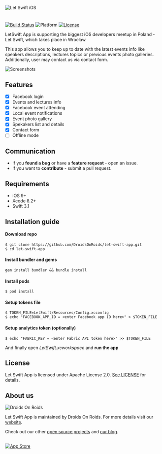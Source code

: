 ![Let Swift iOS](http://i.imgur.com/MVujfzZ.png)
#
[![Build Status](https://www.bitrise.io/app/7a26c93ad5a8995a.svg?token=UiTe2gkL-Nq1vXmW6Opxiw&branch=master)](https://www.bitrise.io/app/7a26c93ad5a8995a) ![Platform](https://camo.githubusercontent.com/783873a5a5968925c13e4b7748d284c56e3e676d/68747470733a2f2f636f636f61706f642d6261646765732e6865726f6b756170702e636f6d2f702f4e53537472696e674d61736b2f62616467652e737667) [![License](https://img.shields.io/badge/License-Apache%202.0-blue.svg)](https://github.com/DroidsOnRoids/let-swift-app/blob/master/LICENSE)

LetSwift App is supporting the biggest iOS developers meetup in Poland - Let Swift, which takes place in Wrocław.

This app allows you to keep up to date with the latest events info like speakers descriptions, lectures topics or previous events photo galleries. Additionally, user may contact us via contact form.

![Screenshots](http://i.imgur.com/IRCzYt9.jpg)

## Features
- [x] Facebook login
- [x] Events and lectures info
- [x] Facebook event attending
- [x] Local event notifications
- [x] Event photo gallery
- [x] Spekakers list and details
- [x] Contact form
- [ ] Offline mode

## Communication
* If you **found a bug** or have a **feature request** - open an issue.
* If you want to **contribute** - submit a pull request.

## Requirements
* iOS 9+
* Xcode 8.2+
* Swift 3.1

## Installation guide
#### Download repo
```
$ git clone https://github.com/DroidsOnRoids/let-swift-app.git
$ cd let-swift-app
```
#### Install bundler and gems
```
gem install bundler && bundle install
```
#### Install pods
```
$ pod install
```
#### Setup tokens file
```
$ TOKEN_FILE=LetSwift/Resources/Config.xcconfig
$ echo "FACEBOOK_APP_ID = <enter Facebook app ID here>" > $TOKEN_FILE
```
#### Setup analytics token (optionally)
```
$ echo "FABRIC_KEY = <enter Fabric API token here>" >> $TOKEN_FILE
```

And finally open *LetSwift.xcworkspace* and **run the app**

## License
Let Swift App is licensed under Apache License 2.0. [See LICENSE](https://github.com/DroidsOnRoids/let-swift-app/blob/master/LICENSE) for details.

## About us
![Droids On Roids](http://i.imgur.com/J1XxjXL.png)

Let Swift App is maintained by Droids On Roids. For more details visit our [website](https://www.thedroidsonroids.com/).

Check out our other [open source projects](https://github.com/DroidsOnRoids) and [our blog](https://www.thedroidsonroids.com/blog).

##
[![App Store](https://devimages.apple.com.edgekey.net/app-store/marketing/guidelines/images/badge-download-on-the-app-store.svg)](https://itunes.apple.com/us/app/let-swift/id1265027315?l=pl&ls=1&mt=8)
